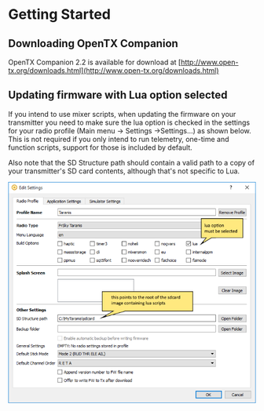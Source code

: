 # Getting Started

## Downloading OpenTX Companion

OpenTX Companion 2.2 is available for download at [http://www.open-tx.org/downloads.html](http://www.open-tx.org/downloads.html)

## Updating firmware with Lua option selected

If you intend to use mixer scripts, when updating the firmware on your transmitter you need to make sure the lua option is checked in the settings for your radio profile \(Main menu -&gt; Settings -&gt;Settings...\) as shown below. This is not required if you only intend to run telemetry, one-time and function scripts, support for those is included by default.

Also note that the SD Structure path should contain a valid path to a copy of your transmitter's SD card contents, although that's not specific to Lua.

![Edit Settings dialog from OpenTX Companion](../.gitbook/assets/companion-settings%20%281%29.png)

